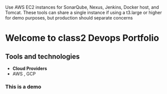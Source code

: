 
Use AWS EC2 instances for SonarQube, Nexus, Jenkins, Docker host, and Tomcat. These tools can share a single instance if using a t3.large or higher for demo purposes, but production should separate concerns

# Welcome to class2 Devops Portfolio

## **Tools and technologies**
- **Cloud Providers**
- AWS , GCP

### This is a demo